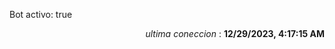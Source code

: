 <p>Bot activo: true</p>
<p align="right"><i>ultima coneccion</i> : <b>12/29/2023, 4:17:15 AM</b></p>
